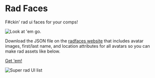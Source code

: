 # Rad Faces
F#ckin' rad ui faces for your comps!  

![Look at 'em go.](https://d13yacurqjgara.cloudfront.net/users/251809/screenshots/2376961/radfaces.gif)

Download the JSON file on the [radfaces website](http://www.radfaces.com/) that includes avatar images, first/last name, and location attributes for all avatars so you can make rad assets like below.

[Get 'em!](http://www.radfaces.com/)

![Super rad UI list](http://www.daniloquilaton.com/images/radfaces-preview.png)
